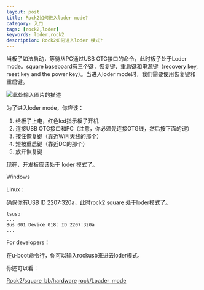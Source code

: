 ```yaml
---
layout: post
title: Rock2如何进入loder mode?
category: 入门
tags: [rock2,loder]
keywords: loder,rock2
description: Rock2如何进入loder 模式?
---
```


当板子如法启动，等待从PC通过USB OTG接口的命令，此时板子处于Loder mode。square baseboard有三个键，恢复键、重启键和电源键（recovery key, reset key and the power key）。当进入loder mode时，我们需要使用恢复键和重启键。

![此处输入图片的描述][1]

为了进入loder mode，你应该：

1. 给板子上电，红色led指示板子开机
2. 连接USB OTG接口和PC（注意，你必须先连接OTG线，然后按下面的键）
3. 按住恢复键（靠近WiFi天线的那个）
4. 短按重启键（靠近DC的那个）
5. 放开恢复键

现在，开发板应该处于 loder 模式了。

Windows

Linux：

确保你有USB ID 2207:320a，此时rock2 square 处于loder模式了。

```
lsusb
...
Bus 001 Device 018: ID 2207:320a
...
```

For developers：

在u-boot命令行，你可以输入rockusb来进去loder模式。

你还可以看：

[Rock2/square_bb/hardware][2]
[rock/Loader_mode][3]

[1]: http://radxa.com/mw/images/1/1e/Loader_mode.jpg
[2]: http://radxa.com/Rock2/square_bb/hardware
[3]: http://radxa.com/Rock/Loader_mode